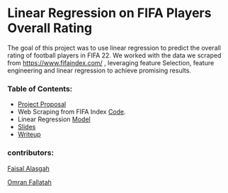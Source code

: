 # Linear Regression on FIFA Players Overall Rating

The goal of this project was to use linear regression to predict the overall rating of football players in FIFA 22. We worked with the data we scraped from <https://www.fifaindex.com/> , leveraging feature Selection, feature engineering and linear regression to achieve promising results.


### Table of Contents:

-   [Project Proposal](Proposal.ipynb)
-   Web Scraping from FIFA Index [Code](FIFA_Web_Scraping.py).
-   Linear Regression [Model](Linear_Regression_Model.ipynb)
-   [Slides](Presentation.pdf)
-   [Writeup](Writeup.md)


### contributors:

[Faisal Alasgah](https://github.com/FaisalAlasgah)

[Omran Fallatah](https://github.com/omran302)
